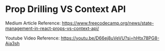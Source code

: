 # Prop Drilling VS Context API

Medium Article Reference: https://www.freecodecamp.org/news/state-management-in-react-props-vs-context-api/

Youtube Video Reference: https://youtu.be/D66ej8uVeVU?si=hHtx78PG8-Aia3sh
